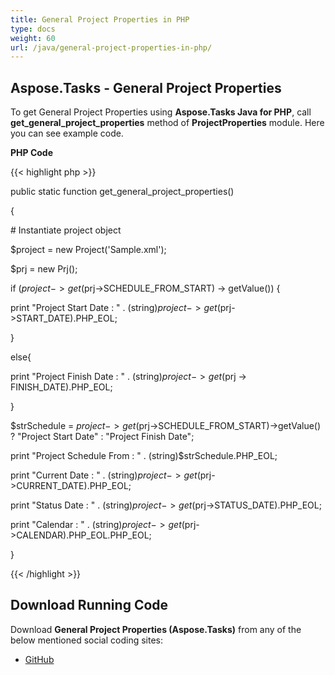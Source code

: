 ```yaml
---
title: General Project Properties in PHP
type: docs
weight: 60
url: /java/general-project-properties-in-php/
---
```


## **Aspose.Tasks - General Project Properties**
To get General Project Properties using **Aspose.Tasks Java for PHP**, call **get_general_project_properties** method of **ProjectProperties** module. Here you can see example code.

**PHP Code**

{{< highlight php >}}

 public static function get_general_project_properties()

{

\# Instantiate project object

$project = new Project('Sample.xml');

$prj = new Prj();

if ($project -> get($prj->SCHEDULE_FROM_START) -> getValue()) {

print "Project Start Date : " . (string)$project->get($prj->START_DATE).PHP_EOL;

}

else{

print "Project Finish Date : " . (string)$project -> get($prj -> FINISH_DATE).PHP_EOL;

}

$strSchedule = $project->get($prj->SCHEDULE_FROM_START)->getValue() ? "Project Start Date" : "Project Finish Date";

print "Project Schedule From : " . (string)$strSchedule.PHP_EOL;

print "Current Date : " . (string)$project->get($prj->CURRENT_DATE).PHP_EOL;

print "Status Date : " . (string)$project->get($prj->STATUS_DATE).PHP_EOL;

print "Calendar : " . (string)$project->get($prj->CALENDAR).PHP_EOL.PHP_EOL;

}

{{< /highlight >}}
## **Download Running Code**
Download **General Project Properties (Aspose.Tasks)** from any of the below mentioned social coding sites:

- [GitHub](https://github.com/aspose-tasks/Aspose.Tasks-for-Java/blob/master/Plugins/Aspose_Tasks_Java_for_PHP/src/aspose/tasks/WorkingWithProjects/ProjectProperties.php)

